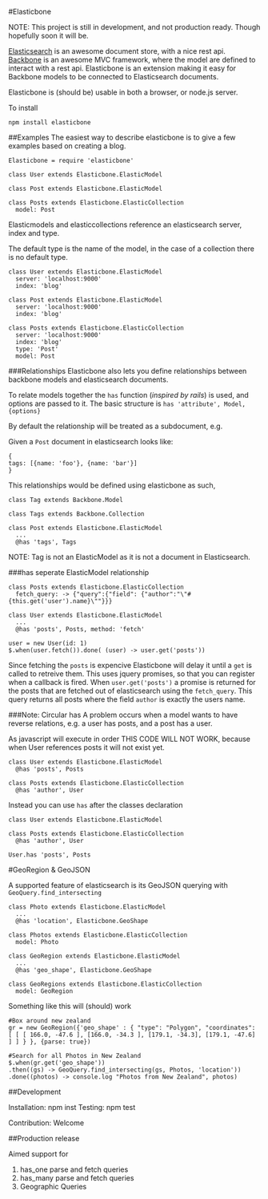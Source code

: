 #Elasticbone

NOTE: This project is still in development, and not production ready. Though hopefully soon it will be.

[Elasticsearch](http://www.elasticsearch.org/) is an awesome document store, with a nice rest api.
[Backbone](http://backbonejs.org/) is an awesome MVC framework, where the model are defined to interact with a rest api.
Elasticbone is an extension making it easy for Backbone models to be connected to Elasticsearch documents.

Elasticbone is (should be) usable in both a browser, or node.js server.

To install

```
npm install elasticbone
```

##Examples
The easiest way to describe elasticbone is to give a few examples based on creating a blog.

```
Elasticbone = require 'elasticbone'

class User extends Elasticbone.ElasticModel

class Post extends Elasticbone.ElasticModel

class Posts extends Elasticbone.ElasticCollection
  model: Post
```

Elasticmodels and elasticcollections reference an elasticsearch server, index and type.

The default type is the name of the model, in the case of a collection there is no default type.

```
class User extends Elasticbone.ElasticModel
  server: 'localhost:9000' 
  index: 'blog'

class Post extends Elasticbone.ElasticModel
  server: 'localhost:9000' 
  index: 'blog'

class Posts extends Elasticbone.ElasticCollection
  server: 'localhost:9000' 
  index: 'blog'
  type: 'Post'
  model: Post
```

###Relationships
Elasticbone also lets you define relationships between backbone models and elasticsearch documents.

To relate models together the ```has``` function (*inspired by rails*) is used, and options are passed to it.
The basic structure is ```has 'attribute', Model, {options}```

By default the relationship will be treated as a subdocument, e.g.

Given a ```Post``` document in elasticsearch looks like:

```
{
tags: [{name: 'foo'}, {name: 'bar'}]
}
```

This relationships would be defined using elasticbone as such,

```
class Tag extends Backbone.Model

class Tags extends Backbone.Collection

class Post extends Elasticbone.ElasticModel
  ...
  @has 'tags', Tags
```

NOTE: Tag is not an ElasticModel as it is not a document in Elasticsearch.

###has seperate ElasticModel relationship

```
class Posts extends Elasticbone.ElasticCollection
  fetch_query: -> {"query":{"field": {"author":"\"#{this.get('user').name}\""}}}
    
class User extends Elasticbone.ElasticModel
  ...
  @has 'posts', Posts, method: 'fetch'

user = new User(id: 1)
$.when(user.fetch()).done( (user) -> user.get('posts'))
```

Since fetching the ```posts``` is expencive Elasticbone will delay it until a ```get``` is called to retreive them.
This uses jquery promises, so that you can register when a callback is fired.
When ```user.get('posts')``` a promise is returned for the posts that are fetched out of elasticsearch using the 
```fetch_query```. This query returns all posts where the field ```author``` is exactly the users name.


###Note: Circular has
A problem occurs when a model wants to have reverse relations, e.g. a user has posts, and a post has a user.

As javascript will execute in order THIS CODE WILL NOT WORK, because when User references posts it will not exist yet.

```
class User extends Elasticbone.ElasticModel
  @has 'posts', Posts

class Posts extends Elasticbone.ElasticCollection
  @has 'author', User 
```

Instead you can use ```has``` after the classes declaration

```
class User extends Elasticbone.ElasticModel

class Posts extends Elasticbone.ElasticCollection
  @has 'author', User

User.has 'posts', Posts

```

#GeoRegion & GeoJSON

A supported feature of elasticsearch is its GeoJSON querying with ``` GeoQuery.find_intersecting ```

```
class Photo extends Elasticbone.ElasticModel
  ...
  @has 'location', Elasticbone.GeoShape

class Photos extends Elasticbone.ElasticCollection
  model: Photo

class GeoRegion extends Elasticbone.ElasticModel
  ...
  @has 'geo_shape', Elasticbone.GeoShape

class GeoRegions extends Elasticbone.ElasticCollection
  model: GeoRegion
```

Something like this will (should) work

```
#Box around new zealand
gr = new GeoRegion({'geo_shape' : { "type": "Polygon", "coordinates": [ [ [ 166.0, -47.6 ], [166.0, -34.3 ], [179.1, -34.3], [179.1, -47.6] ] ] } }, {parse: true})

#Search for all Photos in New Zealand
$.when(gr.get('geo_shape'))
.then((gs) -> GeoQuery.find_intersecting(gs, Photos, 'location'))
.done((photos) -> console.log "Photos from New Zealand", photos)
```

##Development

Installation: npm inst
Testing: npm test

Contribution: Welcome

##Production release

Aimed support for

1. has_one parse and fetch queries
2. has_many parse and fetch queries
3. Geographic Queries

